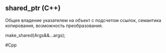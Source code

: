 ## shared_ptr (C++)
Общее владение указателем на объект с подсчетом ссылок, семантика копирования, возможность преобразования.

make_shared<T>(Args&&...args);

#Cpp 